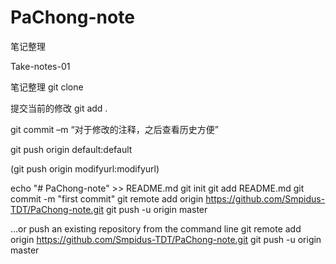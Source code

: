 # PaChong-note
笔记整理

Take-notes-01 

笔记整理 git clone

提交当前的修改 git add .

git commit –m “对于修改的注释，之后查看历史方便”

git push origin default:default

(git push origin modifyurl:modifyurl)

echo "# PaChong-note" >> README.md
git init
git add README.md
git commit -m "first commit"
git remote add origin https://github.com/Smpidus-TDT/PaChong-note.git
git push -u origin master

…or push an existing repository from the command line
git remote add origin https://github.com/Smpidus-TDT/PaChong-note.git
git push -u origin master
